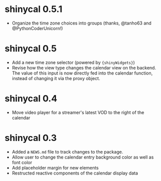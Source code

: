 # shinycal 0.5.1

* Organize the time zone choices into groups (thanks, @tanho63 and @PythonCoderUnicorn!)
# shinycal 0.5

* Add a new time zone selector (powered by `{shinyWidgets}`) 
* Revise how the view type changes the calendar view on the backend. The value of this input is now directly fed into the calendar function, instead of changing it via the proxy object.
# shinycal 0.4

* Move video player for a streamer's latest VOD to the right of the calendar
# shinycal 0.3

* Added a `NEWS.md` file to track changes to the package.
* Allow user to change the calendar entry background color as well as font color
* Add placeholder margin for new elements
* Restructed reactive components of the calendar display data
